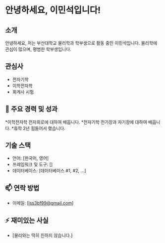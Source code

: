 # 안녕하세요, 이민석입니다!

## 소개

안녕하세요, 저는 부산대학교 물리학과 학부생으로 활동 중인 이민석입니다. 물리학에 관심이 많으며, 평범한 학부생입니다.

## 관심사
- 전자기학
- 이학전자학
- 회계사 시험

## 🌟 주요 경력 및 성과
*이학전자학
전자회로에 대하여 배웁니다.
*전자기학
전기장과 자기장에 대하여 배웁니다.
*휴학 2년
힘들어서 했습니다.

## 기술 스택
- 언어: [한국어, 영어]
- 프레임워크 및 도구: []
- 데이터베이스: [데이터베이스 #1, #2, ...]

## 📫 연락 방법
- 이메일: [iss3bf99@gmail.com]

## ⚡ 재미있는 사실
- [물리와는 딱히 친하지 않습니다.]


